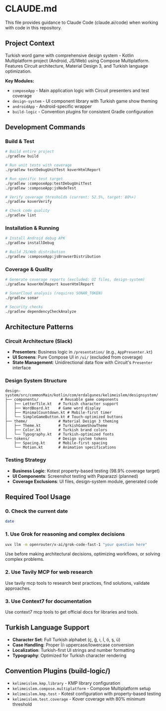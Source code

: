 # CLAUDE.md

This file provides guidance to Claude Code (claude.ai/code) when working with code in this repository.

## Project Context
Turkish word game with comprehensive design system - Kotlin Multiplatform project (Android, JS/Web) using Compose Multiplatform. Features Circuit architecture, Material Design 3, and Turkish language optimization.

**Key Modules:**
- `composeApp` - Main application logic with Circuit presenters and test coverage
- `design-system` - UI component library with Turkish game show theming
- `androidApp` - Android-specific wrapper
- `build-logic` - Convention plugins for consistent Gradle configuration

## Development Commands

### Build & Test
```bash
# Build entire project
./gradlew build

# Run unit tests with coverage
./gradlew testDebugUnitTest koverHtmlReport

# Run specific test target
./gradlew :composeApp:testDebugUnitTest
./gradlew :composeApp:jsNodeTest

# Verify coverage thresholds (current: 52.5%, target: 80%+)
./gradlew koverVerify

# Check code quality
./gradlew lint
```

### Installation & Running
```bash
# Install Android debug APK
./gradlew installDebug

# Build JS/Web distribution
./gradlew :composeApp:jsBrowserDistribution
```

### Coverage & Quality
```bash
# Generate coverage reports (excluded: UI files, design-system)
./gradlew koverXmlReport koverHtmlReport

# SonarCloud analysis (requires SONAR_TOKEN)
./gradlew sonar

# Security checks
./gradlew dependencyCheckAnalyze
```

## Architecture Patterns

### Circuit Architecture (Slack)
- **Presenters**: Business logic in `/presentation/` (e.g., `AppPresenter.kt`)
- **UI Screens**: Pure Compose UI in `/ui/` (excluded from coverage)
- **State Management**: Unidirectional data flow with Circuit's `Presenter` interface

### Design System Structure
```text
design-system/src/commonMain/kotlin/com/erdalgunes/kelimeislem/designsystem/
├── components/          # Reusable game components
│   ├── LetterTile.kt   # Turkish character support
│   ├── WordBoard.kt    # Game word display
│   ├── MinimalCountdown.kt # Mobile-first timer
│   └── SimpleGameButton.kt # Touch-optimized buttons
├── theme/              # Material Design 3 theming
│   ├── Theme.kt        # TurkishGameShowTheme
│   ├── Color.kt        # Turkish brand colors
│   └── Typography.kt   # Turkish-optimized fonts
└── tokens/             # Design system tokens
    ├── Spacing.kt      # Mobile-first spacing
    └── Motion.kt       # Animation specifications
```

### Testing Strategy
- **Business Logic**: Kotest property-based testing (98.9% coverage target)
- **UI Components**: Screenshot testing with Paparazzi (planned)
- **Coverage Exclusions**: UI files, design-system module, generated code

## Required Tool Usage
### 0. Check the current date
```bash
date
```

### 1. Use Grok for reasoning and complex decisions
```bash
uvx llm -m openrouter/x-ai/grok-code-fast-1 "your question here"
```
Use before making architectural decisions, optimizing workflows, or solving complex problems.

### 2. Use Tavily MCP for web research
Use tavily mcp tools to research best practices, find solutions, validate approaches.

### 3. Use Context7 for documentation
Use context7 mcp tools to get official docs for libraries and tools.

## Turkish Language Support
- **Character Set**: Full Turkish alphabet (ç, ğ, ı, İ, ö, ş, ü)
- **Case Handling**: Proper İ/ı uppercase/lowercase conversion
- **Localization**: Turkish-first UI strings and number formatting
- **Typography**: Optimized for Turkish character rendering

## Convention Plugins (build-logic/)
- `kelimeislem.kmp.library` - KMP library configuration
- `kelimeislem.compose.multiplatform` - Compose Multiplatform setup
- `kelimeislem.kmp.test` - Kotest configuration with property-based testing
- `kelimeislem.test.coverage` - Kover coverage with 80% minimum threshold
